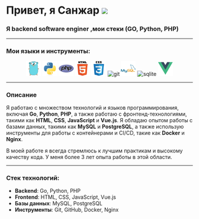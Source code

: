 # Привет, я Санжар <img src="https://media.giphy.com/media/hvRJCLFzcasrR4ia7z/giphy.gif" width="35">

### Я backend software enginer ,мои стеки (GO, Python, PHP)

---

### Мои языки и инструменты:
<p align="center">
  <img src="https://raw.githubusercontent.com/devicons/devicon/master/icons/go/go-original.svg" alt="go" width="40" height="40"/>
  <img src="https://raw.githubusercontent.com/devicons/devicon/master/icons/python/python-original.svg" alt="python" width="40" height="40"/>
  <img src="https://raw.githubusercontent.com/devicons/devicon/master/icons/php/php-original.svg" alt="php" width="40" height="40"/>
  <img src="https://raw.githubusercontent.com/devicons/devicon/master/icons/html5/html5-original-wordmark.svg" alt="html5" width="40" height="40"/>
  <img src="https://raw.githubusercontent.com/devicons/devicon/master/icons/css3/css3-original-wordmark.svg" alt="css3" width="40" height="40"/>
  <img src="https://www.vectorlogo.zone/logos/git-scm/git-scm-icon.svg" alt="git" width="40" height="40"/>
  <img src="https://raw.githubusercontent.com/devicons/devicon/master/icons/mysql/mysql-original-wordmark.svg" alt="mysql" width="40" height="40"/>
  <img src="https://www.vectorlogo.zone/logos/sqlite/sqlite-icon.svg" alt="sqlite" width="40" height="40"/>
  <img src="https://raw.githubusercontent.com/devicons/devicon/master/icons/vuejs/vuejs-original.svg" alt="vuejs" width="40" height="40"/>
</p>

---

### Описание

Я работаю с множеством технологий и языков программирования, включая **Go**, **Python**, **PHP**, а также работаю с фронтенд-технологиями, такими как **HTML**, **CSS**, **JavaScript** и **Vue.js**. Я обладаю опытом работы с базами данных, такими как **MySQL** и **PostgreSQL**, а также использую инструменты для работы с контейнерами и CI/CD, такие как **Docker** и **Nginx**. 

В моей работе я всегда стремлюсь к лучшим практикам и высокому качеству кода. У меня более 3 лет опыта работы в этой области.

---

### Стек технологий:
- **Backend**: Go, Python, PHP
- **Frontend**: HTML, CSS, JavaScript, Vue.js
- **Базы данных**: MySQL, PostgreSQL
- **Инструменты**: Git, GitHub, Docker, Nginx
